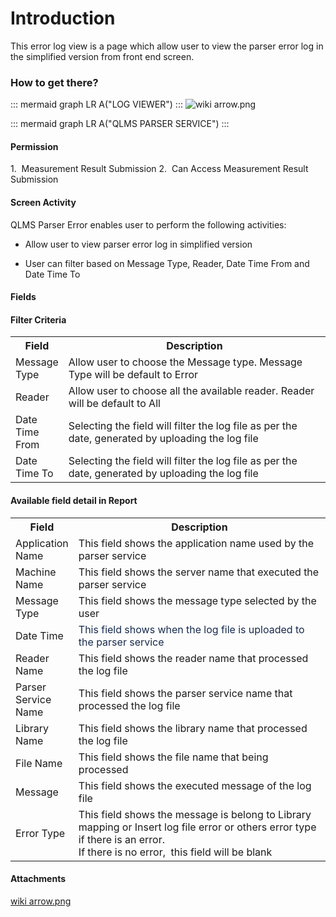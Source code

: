 # Introduction

This error log view is a page which allow user to view the parser error log in the simplified version from front end screen.


### How to get there?



::: mermaid
graph LR
A("LOG VIEWER")
:::
![wiki arrow.png](/.attachments/69632660.png)



::: mermaid
graph LR
A("QLMS PARSER SERVICE")
:::


#### Permission


1. 
Measurement Result Submission
2. 
Can Access Measurement Result Submission


#### Screen Activity


QLMS Parser Error enables user to perform the following activities:

- Allow user to view parser error log in simplified version


- User can filter based on Message Type, Reader, Date Time From and Date Time To



#### Fields




#### Filter Criteria


<table class="relative-table confluenceTable" style="width: 100.0%;"><colgroup><col style="width: 13.8184%;" /><col style="width: 86.1816%;" /></colgroup><tbody><tr><th class="confluenceTh">Field</th><th class="confluenceTh">Description</th></tr><tr><td class="confluenceTd">Message Type</td><td class="confluenceTd">Allow user to choose the Message type. Message Type will be default to Error</td></tr><tr><td class="confluenceTd">Reader</td><td class="confluenceTd">Allow user to choose all the available reader. Reader will be default to All</td></tr><tr><td class="confluenceTd">Date Time From</td><td class="confluenceTd">Selecting the field will filter the log file as per the date, generated by uploading the log file</td></tr><tr><td colspan="1" class="confluenceTd">Date Time To</td><td colspan="1" class="confluenceTd">Selecting the field will filter the log file as per the date, generated by uploading the log file</td></tr></tbody></table>



#### **Available field detail in Report** 


<table class="relative-table confluenceTable" style="width: 100.0%;"><colgroup><col style="width: 13.9876%;" /><col style="width: 86.0688%;" /></colgroup><tbody><tr><th class="confluenceTh">Field</th><th class="confluenceTh">Description</th></tr><tr><td class="confluenceTd">Application Name</td><td class="confluenceTd">This field shows the application name used by the parser service</td></tr><tr><td class="confluenceTd">Machine Name</td><td class="confluenceTd">This field shows the server name that executed the parser service</td></tr><tr><td class="confluenceTd">Message Type</td><td class="confluenceTd">This field shows the message type selected by the user</td></tr><tr><td class="confluenceTd">Date Time</td><td class="confluenceTd"><span style="color: rgb(23,43,77);">This field shows when the log file is uploaded to the parser service</span></td></tr><tr><td colspan="1" class="confluenceTd">Reader Name</td><td colspan="1" class="confluenceTd">This field shows the reader name that processed the log file</td></tr><tr><td colspan="1" class="confluenceTd">Parser Service Name</td><td colspan="1" class="confluenceTd">This field shows the parser service name that processed the log file</td></tr><tr><td colspan="1" class="confluenceTd">Library Name</td><td colspan="1" class="confluenceTd">This field shows the library name that processed the log file</td></tr><tr><td colspan="1" class="confluenceTd">File Name</td><td colspan="1" class="confluenceTd">This field shows the file name that being processed</td></tr><tr><td colspan="1" class="confluenceTd">Message</td><td colspan="1" class="confluenceTd">This field shows the executed message of the log file</td></tr><tr><td colspan="1" class="confluenceTd">Error Type</td><td colspan="1" class="confluenceTd">This field shows the message is belong to Library mapping or Insert log file error or others error type if there is an error.<br />If there is no error,  this field will be blank</td></tr></tbody></table>




#### Attachments

[wiki arrow.png](/.attachments/69632660.png)
